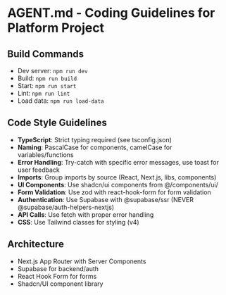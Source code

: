 # AGENT.md - Coding Guidelines for Platform Project

## Build Commands

- Dev server: `npm run dev`
- Build: `npm run build`
- Start: `npm run start`
- Lint: `npm run lint`
- Load data: `npm run load-data`

## Code Style Guidelines

- **TypeScript**: Strict typing required (see tsconfig.json)
- **Naming**: PascalCase for components, camelCase for variables/functions
- **Error Handling**: Try-catch with specific error messages, use toast for user feedback
- **Imports**: Group imports by source (React, Next.js, libs, components)
- **UI Components**: Use shadcn/ui components from @/components/ui/
- **Form Validation**: Use zod with react-hook-form for form validation
- **Authentication**: Use Supabase with @supabase/ssr (NEVER @supabase/auth-helpers-nextjs)
- **API Calls**: Use fetch with proper error handling
- **CSS**: Use Tailwind classes for styling (v4)

## Architecture

- Next.js App Router with Server Components
- Supabase for backend/auth
- React Hook Form for forms
- Shadcn/UI component library
